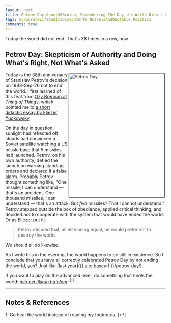 ```yaml
---
layout: post
title: Petrov Day &num;38&colon; Remembering The Day the World Didn't End
tags: CorporateLifeAndItsDiscontents NotableAndQuotable Politics
comments: true
---
```


Today the world did not end.  That's 38 times in a row, now.  

## Petrov Day: Skepticism of Authority and Doing What's Right, Not What's Asked  

<a href="https://en.wikipedia.org/wiki/Stanislav_Petrov" target="_blank"><img src="{{site.baseurl }}/images/2020-09-26-petrov-day-portrait.jpg" width="300" height="390" alt="Petrov Day" title="Petrov Day" style="float: right; margin: 3px 3px 3px 3px; border: 1px solid #000000;"></a>
Today is the 38th anniversary of Stanislav Petrov's decision on 1983-Sep-26 not to end the
world.  I first learned of this feat from [Ozy Brennan at _Thing of Things_](https://thingofthings.wordpress.com/2015/09/26/stanislav-petrov-day/), 
which pointed me to [a short didactic essay by Eliezer Yudkowsky](https://www.lesswrong.com/posts/QtyKq4BDyuJ3tysoK/9-26-is-petrov-day).

On the day in question, sunlight had reflected off clouds had convinced a Soviet satellite
watching a US missle base that 5 missiles had launched.  Petrov, on his own authority,
defied the launch on warning standing orders and declared it a false alarm.  Probably
Petrov thought something like, "One missile, I can understand &mdash; that's an accident.
One thousand missiles, I can understand &mdash; that's an attack.  But _five_ missiles?
That I cannot understand."  Petrov stepped outside the box of obedience, applied critical
thinking, and decided _not_ to cooperate with the system that would have ended the world.
Or as Eliezer put it:  
> Petrov decided that, all else being equal, he would prefer not to destroy the world.  

We should all do likewise.  

As I write this in the evening, the world happens to be still in existence.  So I conclude
that you have all correctly celebrated Petrov Day by not ending the world, yes?  Just like
[last year]({{ site.baseurl }}/petrov-day/).  

If you want to play on the advanced level, do something that _heals_ the world:
[_mip'nei tikkun ha'olam_](https://en.wikipedia.org/wiki/Tikkun_olam).
<sup id="fn1a">[[1]](#fn1)</sup>  

---

## Notes &amp; References  

<!--
<sup id="fn1a">[[1]](#fn1)</sup>

<a id="fn1">1</a>: *** [↩](#fn1a)  

<img src="{{ site.baseurl }}/images/***" width="400" height="***" alt="***" title = "***" style="float: right; margin: 3px 3px 3px 3px; border: 1px solid #000000;">

<iframe width="400" height="224" src="***" allow="accelerometer; encrypted-media; gyroscope; picture-in-picture" allowfullscreen style="float: right; margin: 3px 3px 3px 3px; border: 1px solid #000000;"></iframe>
-->

<a id="fn1">1</a>: Go heal the world instead of reading my footnotes. [↩]  
